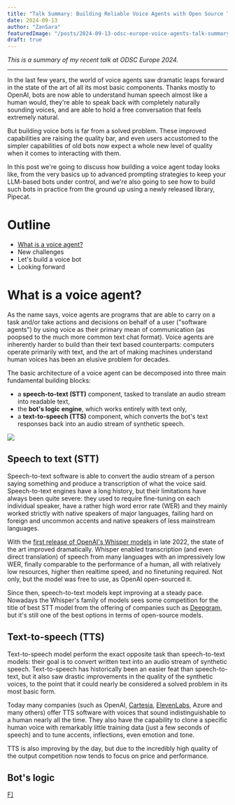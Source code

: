 ```yaml
---
title: "Talk Summary: Building Reliable Voice Agents with Open Source Tools"
date: 2024-09-13
author: "ZanSara"
featuredImage: "/posts/2024-09-13-odsc-europe-voice-agents-talk-summary/cover.png"
draft: true
---
```


*This is a summary of my recent talk at ODSC Europe 2024.*

---

In the last few years, the world of voice agents saw dramatic leaps forward in the state of the art of all its most basic components. Thanks mostly to OpenAI, bots are now able to understand human speech almost like a human would, they're able to speak back with completely naturally sounding voices, and are able to hold a free conversation that feels extremely natural.

But building voice bots is far from a solved problem. These improved capabilities are raising the quality bar, and even users accustomed to the simpler capabilities of old bots now expect a whole new level of quality when it comes to interacting with them.

In this post we're going to discuss how building a voice agent today looks like, from the very basics up to advanced prompting strategies to keep your LLM-based bots under control, and we're also going to see how to build such bots in practice from the ground up using a newly released library, Pipecat.

# Outline

- [What is a voice agent?](#what-is-a-voice-agent)
- New challenges
- Let's build a voice bot
- Looking forward


# What is a voice agent?

As the name says, voice agents are programs that are able to carry on a task and/or take actions and decisions on behalf of a user ("software agents") by using voice as their primary mean of communication (as poopsed to the much more common text chat format). Voice agents are inherently harder to build than their text based counterparts: computers operate primarily with text, and the art of making machines understand human voices has been an elusive problem for decades.

The basic architecture of a voice agent can be decomposed into three main fundamental building blocks:

- a **speech-to-text (STT)** component, tasked to translate an audio stream into readable text,
- the **bot's logic engine**, which works entirely with text only,
- a **text-to-speech (TTS)** component, which converts the bot's text responses back into an audio stream of synthetic speech.

![](/posts/2024-09-13-odsc-europe-voice-agents-talk-summary/structure-of-a-voice-bot.png)

## Speech to text (STT)

Speech-to-text software is able to convert the audio stream of a person saying something and produce a transcription of what the voice said. Speech-to-text engines have a long history, but their limitations have always been quite severe: they used to require fine-tuning on each individual speaker, have a rather high word error rate (WER) and they mainly worked strictly with native speakers of major languages, failing hard on foreign and uncommon accents and native speakers of less mainstream languages.

With the [first release of OpenAI's Whisper models](https://openai.com/index/whisper/) in late 2022, the state of the art improved dramatically. Whisper enabled transcription (and even direct translation) of speech from many languages with an impressively low WER, finally comparable to the performance of a human, all with relatively low resources, higher then realtime speed, and no finetuning required. Not only, but the model was free to use, as OpenAI open-sourced it.

Since then, speech-to-text models kept improving at a steady pace. Nowadays the Whisper's family of models sees some competition for the title of best STT model from the offering of companies such as [Deepgram](https://deepgram.com/), but it's still one of the best options in terms of open-source models.

## Text-to-speech (TTS)

Text-to-speech model perform the exact opposite task than speech-to-text models: their goal is to convert written text into an audio stream of synthetic speech. Text-to-speech has historically been an easier feat than speech-to-text, but it also saw drastic improvements in the quality of the synthetic voices, to the point that it could nearly be considered a solved problem in its most basic form.

Today many companies (such as OpenAI, [Cartesia](https://cartesia.ai/sonic), [ElevenLabs](https://elevenlabs.io/), Azure and many others) offer TTS software with voices that sound indistinguishable to a human nearly all the time. They also have the capability to clone a specific human voice with remarkably little training data (just a few seconds of speech) and to tune accents, inflections, even emotion and tone.

TTS is also improving by the day, but due to the incredibly high quality of the output competition now tends to focus on price and performance.

## Bot's logic











<p class="fleuron"><a href="https://www.zansara.dev/posts/2024-05-06-teranoptia/">F]</a></p>
